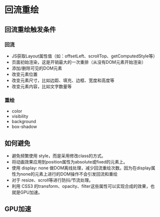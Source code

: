 # 回流重绘

## 回流重绘触发条件

### 回流

- JS获取Layout属性值（如：offsetLeft、scrollTop、getComputedStyle等）
- 页面初始渲染，这是开销最大的一次重排（从没有DOM元素开始渲染）
- 添加/删除可见的DOM元素
- 改变元素位置
- 改变元素尺寸，比如边距、填充、边框、宽度和高度等
- 改变元素内容，比如文字数量等

### 重绘

- color
- visibility
- background
- box-shadow

## 如何避免

- 避免频繁使用 style，而是采用修改class的方式。
- 将动画效果应用到position属性为absolute或fixed的元素上。
- 使用 display: none 做DOM离线处理，减少回流重绘次数。因为在display属性为none的元素上进行的DOM操作不会引发回流和重绘
- 对于 resize、scroll等进行防抖/节流处理。
- 利用 CSS3 的transform、opacity、filter这些属性可以实现合成的效果，也就是GPU加速。

## GPU加速
